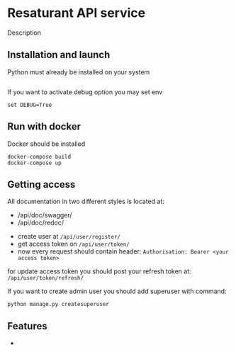 # Resaturant API service

Description

## Installation and launch

Python must already be installed on your system

```shell

```

If you want to activate debug option you may set env
```shell
set DEBUG=True
```

## Run with docker

Docker should be installed

```shell
docker-compose build
docker-compose up
```

## Getting access

All documentation in two different styles is located at:
* /api/doc/swagger/
* /api/doc/redoc/

- create user at `/api/user/register/`
- get access token on `/api/user/token/`
- now every request should contain header:
`Authorisation: Bearer <your access token>`

for update access token you should post your refresh token at:
`/api/user/token/refresh/`

If you want to create admin user you should add superuser with command:
```shell
python manage.py createsuperuser
```

## Features

* 
